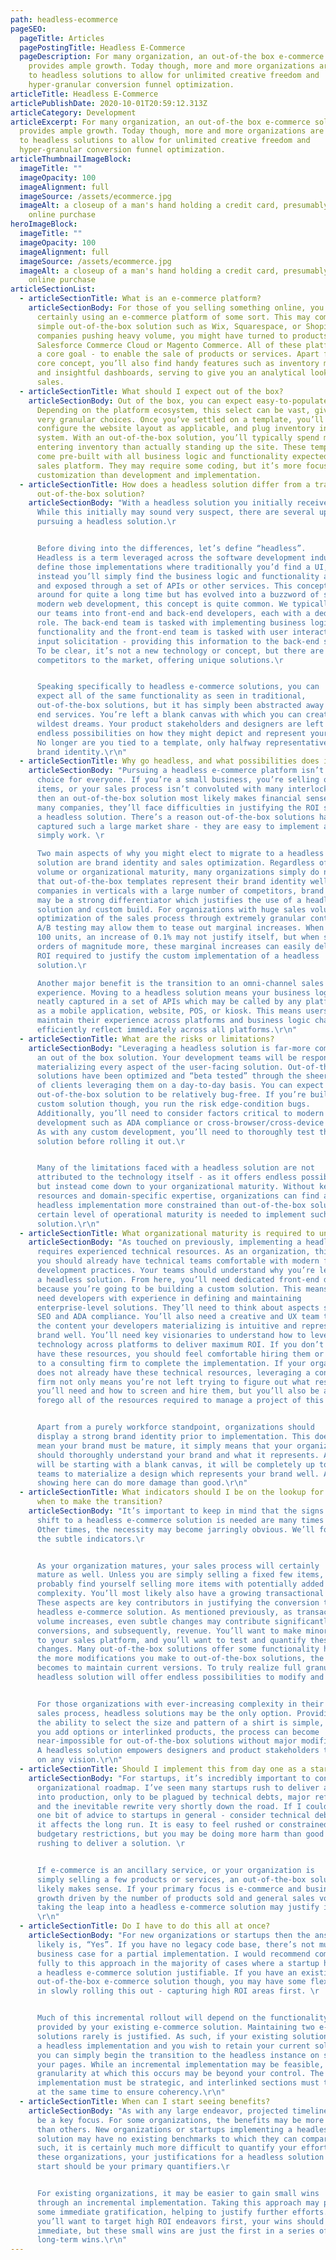 ```yaml
---
path: headless-ecommerce
pageSEO:
  pageTitle: Articles
  pagePostingTitle: Headless E-Commerce
  pageDescription: For many organization, an out-of-the box e-commerce solution
    provides ample growth. Today though, more and more organizations are turning
    to headless solutions to allow for unlimited creative freedom and
    hyper-granular conversion funnel optimization.
articleTitle: Headless E-Commerce
articlePublishDate: 2020-10-01T20:59:12.313Z
articleCategory: Development
articleExcerpt: For many organization, an out-of-the box e-commerce solution
  provides ample growth. Today though, more and more organizations are turning
  to headless solutions to allow for unlimited creative freedom and
  hyper-granular conversion funnel optimization.
articleThumbnailImageBlock:
  imageTitle: ""
  imageOpacity: 100
  imageAlignment: full
  imageSource: /assets/ecommerce.jpg
  imageAlt: a closeup of a man's hand holding a credit card, presumably making an
    online purchase
heroImageBlock:
  imageTitle: ""
  imageOpacity: 100
  imageAlignment: full
  imageSource: /assets/ecommerce.jpg
  imageAlt: a closeup of a man's hand holding a credit card, presumably making an
    online purchase
articleSectionList:
  - articleSectionTitle: What is an e-commerce platform?
    articleSectionBody: For those of you selling something online, you’re most
      certainly using an e-commerce platform of some sort. This may come as a
      simple out-of-the-box solution such as Wix, Squarespace, or Shopify. For
      companies pushing heavy volume, you might have turned to products such as
      Salesforce Commerce Cloud or Magento Commerce. All of these platforms have
      a core goal - to enable the sale of products or services. Apart from this
      core concept, you’ll also find handy features such as inventory management
      and insightful dashboards, serving to give you an analytical look into
      sales.
  - articleSectionTitle: What should I expect out of the box?
    articleSectionBody: Out of the box, you can expect easy-to-populate templates.
      Depending on the platform ecosystem, this select can be vast, giving you
      very granular choices. Once you’ve settled on a template, you’ll simply
      configure the website layout as applicable, and plug inventory into the
      system. With an out-of-the-box solution, you’ll typically spend more time
      entering inventory than actually standing up the site. These templates
      come pre-built with all business logic and functionality expected from a
      sales platform. They may require some coding, but it’s more focused on
      customization than development and implementation.
  - articleSectionTitle: How does a headless solution differ from a traditional
      out-of-the-box solution?
    articleSectionBody: "With a headless solution you initially receive nothing…
      While this initially may sound very suspect, there are several upsides to
      pursuing a headless solution.\r


      Before diving into the differences, let’s define “headless”.
      Headless is a term leveraged across the software development industry to
      define those implementations where traditionally you’d find a UI, but
      instead you’ll simply find the business logic and functionality abstracted
      and exposed through a set of APIs or other services. This concept has been
      around for quite a long time but has evolved into a buzzword of sorts. In
      modern web development, this concept is quite common. We typically split
      our teams into front-end and back-end developers, each with a dedicated
      role. The back-end team is tasked with implementing business logic and
      functionality and the front-end team is tasked with user interaction and
      input solicitation - providing this information to the back-end services.
      To be clear, it’s not a new technology or concept, but there are new
      competitors to the market, offering unique solutions.\r


      Speaking specifically to headless e-commerce solutions, you can
      expect all of the same functionality as seen in traditional,
      out-of-the-box solutions, but it has simply been abstracted away to back
      end services. You’re left a blank canvas with which you can create your
      wildest dreams. Your product stakeholders and designers are left with
      endless possibilities on how they might depict and represent your brand.
      No longer are you tied to a template, only halfway representative of your
      brand identity.\r\n"
  - articleSectionTitle: Why go headless, and what possibilities does it enable?
    articleSectionBody: "Pursuing a headless e-commerce platform isn’t the right
      choice for everyone. If you’re a small business, you’re selling only a few
      items, or your sales process isn’t convoluted with many interlocked steps,
      then an out-of-the-box solution most likely makes financial sense. For
      many companies, they’ll face difficulties in justifying the ROI seen from
      a headless solution. There’s a reason out-of-the-box solutions have
      captured such a large market share - they are easy to implement and they
      simply work. \r

      Two main aspects of why you might elect to migrate to a headless
      solution are brand identity and sales optimization. Regardless of sales
      volume or organizational maturity, many organizations simply do not feel
      that out-of-the-box templates represent their brand identity well. For
      companies in verticals with a large number of competitors, brand identity
      may be a strong differentiator which justifies the use of a headless
      solution and custom build. For organizations with huge sales volumes,
      optimization of the sales process through extremely granular control and
      A/B testing may allow them to tease out marginal increases. When selling
      100 units, an increase of 0.1% may not justify itself, but when selling
      orders of magnitude more, these marginal increases can easily deliver the
      ROI required to justify the custom implementation of a headless
      solution.\r

      Another major benefit is the transition to an omni-channel sales
      experience. Moving to a headless solution means your business logic is
      neatly captured in a set of APIs which may be called by any platform such
      as a mobile application, website, POS, or kiosk. This means users can
      maintain their experience across platforms and business logic changes
      efficiently reflect immediately across all platforms.\r\n"
  - articleSectionTitle: What are the risks or limitations?
    articleSectionBody: "Leveraging a headless solution is far-more complicated than
      an out of the box solution. Your development teams will be responsible for
      materializing every aspect of the user-facing solution. Out-of-the-box
      solutions have been optimized and “beta tested” through the sheer numbers
      of clients leveraging them on a day-to-day basis. You can expect an
      out-of-the-box solution to be relatively bug-free. If you’re building a
      custom solution though, you run the risk edge-condition bugs.
      Additionally, you’ll need to consider factors critical to modern web
      development such as ADA compliance or cross-browser/cross-device support.
      As with any custom development, you’ll need to thoroughly test the
      solution before rolling it out.\r


      Many of the limitations faced with a headless solution are not
      attributed to the technology itself - as it offers endless possibilities,
      but instead come down to your organizational maturity. Without key
      resources and domain-specific expertise, organizations can find a custom
      headless implementation more constrained than out-of-the-box solutions. A
      certain level of operational maturity is needed to implement such a
      solution.\r\n"
  - articleSectionTitle: What organizational maturity is required to undergo such a transformation?
    articleSectionBody: "As touched on previously, implementing a headless solution
      requires experienced technical resources. As an organization, this means
      you should already have technical teams comfortable with modern front-end
      development practices. Your teams should understand why you’re leveraging
      a headless solution. From here, you’ll need dedicated front-end developers
      because you’re going to be building a custom solution. This means you’ll
      need developers with experience in defining and maintaining
      enterprise-level solutions. They’ll need to think about aspects such as
      SEO and ADA compliance. You’ll also need a creative and UX team to ensure
      the content your developers materializing is intuitive and represents your
      brand well. You’ll need key visionaries to understand how to leverage this
      technology across platforms to deliver maximum ROI. If you don’t already
      have these resources, you should feel comfortable hiring them or turning
      to a consulting firm to complete the implementation. If your organization
      does not already have these technical resources, leveraging a consulting
      firm not only means you’re not left trying to figure out what resources
      you’ll need and how to screen and hire them, but you’ll also be able to
      forego all of the resources required to manage a project of this scale.\r


      Apart from a purely workforce standpoint, organizations should
      display a strong brand identity prior to implementation. This does not
      mean your brand must be mature, it simply means that your organization
      should thoroughly understand your brand and what it represents. As you
      will be starting with a blank canvas, it will be completely up to your
      teams to materialize a design which represents your brand well. A poor
      showing here can do more damage than good.\r\n"
  - articleSectionTitle: What indicators should I be on the lookup for to determine
      when to make the transition?
    articleSectionBody: "It’s important to keep in mind that the signs indicating a
      shift to a headless e-commerce solution is needed are many times subtle.
      Other times, the necessity may become jarringly obvious. We’ll focus on
      the subtle indicators.\r


      As your organization matures, your sales process will certainly
      mature as well. Unless you are simply selling a fixed few items, you’ll
      probably find yourself selling more items with potentially added sales
      complexity. You’ll most likely also have a growing transactional volume.
      These aspects are key contributors in justifying the conversion to a
      headless e-commerce solution. As mentioned previously, as transactional
      volume increases, even subtle changes may contribute significantly to
      conversions, and subsequently, revenue. You’ll want to make minor changes
      to your sales platform, and you’ll want to test and quantify these
      changes. Many out-of-the-box solutions offer some functionality here, but
      the more modifications you make to out-of-the-box solutions, the harder it
      becomes to maintain current versions. To truly realize full granularity, a
      headless solution will offer endless possibilities to modify and test.\r


      For those organizations with ever-increasing complexity in their
      sales process, headless solutions may be the only option. Providing users
      the ability to select the size and pattern of a shirt is simple, but as
      you add options or interlinked products, the process can become
      near-impossible for out-of-the-box solutions without major modifications.
      A headless solution empowers designers and product stakeholders to deliver
      on any vision.\r\n"
  - articleSectionTitle: Should I implement this from day one as a startup or new product?
    articleSectionBody: "For startups, it’s incredibly important to consider your
      organizational roadmap. I’ve seen many startups rush to deliver a solution
      into production, only to be plagued by technical debts, major refactors,
      and the inevitable rewrite very shortly down the road. If I could offer
      one bit of advice to startups in general - consider technical debt and how
      it affects the long run. It is easy to feel rushed or constrained based on
      budgetary restrictions, but you may be doing more harm than good in
      rushing to deliver a solution. \r


      If e-commerce is an ancillary service, or your organization is
      simply selling a few products or services, an out-of-the-box solution most
      likely makes sense. If your primary focus is e-commerce and business
      growth driven by the number of products sold and general sales volume,
      taking the leap into a headless e-commerce solution may justify itself.
      \r\n"
  - articleSectionTitle: Do I have to do this all at once?
    articleSectionBody: "For new organizations or startups then the answer most
      likely is, “Yes”. If you have no legacy code base, there’s not much of a
      business case for a partial implementation. I would recommend committing
      fully to this approach in the majority of cases where a startup has deemed
      a headless e-commerce solution justifiable. If you have an existing
      out-of-the-box e-commerce solution though, you may have some flexibility
      in slowly rolling this out - capturing high ROI areas first. \r


      Much of this incremental rollout will depend on the functionality
      provided by your existing e-commerce solution. Maintaining two e-commerce
      solutions rarely is justified. As such, if your existing solution provides
      a headless implementation and you wish to retain your current solution,
      you can simply begin the transition to the headless instance on some of
      your pages. While an incremental implementation may be feasible, the
      granularity at which this occurs may be beyond your control. The
      implementation must be strategic, and interlinked sections must transition
      at the same time to ensure coherency.\r\n"
  - articleSectionTitle: When can I start seeing benefits?
    articleSectionBody: "As with any large endeavor, projected timeline and ROI will
      be a key focus. For some organizations, the benefits may be more tangible
      than others. New organizations or startups implementing a headless
      solution may have no existing benchmarks to which they can compare. As
      such, it is certainly much more difficult to quantify your efforts. For
      these organizations, your justifications for a headless solution from the
      start should be your primary quantifiers.\r


      For existing organizations, it may be easier to gain small wins
      through an incremental implementation. Taking this approach may provide
      some immediate gratification, helping to justify further efforts. As
      you’ll want to target high ROI endeavors first, your wins should be
      immediate, but these small wins are just the first in a series of
      long-term wins.\r\n"
---
```


